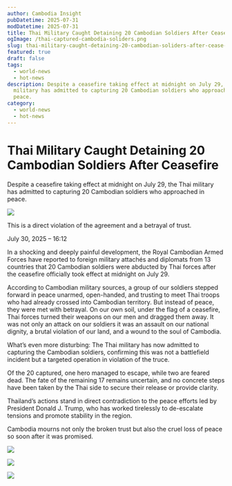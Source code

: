 ```yaml
---
author: Cambodia Insight
pubDatetime: 2025-07-31
modDatetime: 2025-07-31
title: Thai Military Caught Detaining 20 Cambodian Soldiers After Ceasefire
ogImage: /thai-captured-cambodia-soliders.png
slug: thai-military-caught-detaining-20-cambodian-soliders-after-cease-fire
featured: true
draft: false
tags:
  - world-news
  - hot-news
description: Despite a ceasefire taking effect at midnight on July 29, the Thai
  military has admitted to capturing 20 Cambodian soldiers who approached in
  peace.
category:
  - world-news
  - hot-news
---
```

# **Thai Military Caught Detaining 20 Cambodian Soldiers After Ceasefire**

Despite a ceasefire taking effect at midnight on July 29, the Thai military has admitted to capturing 20 Cambodian soldiers who approached in peace.

![](/IMG_8319.JPG)

This is a direct violation of the agreement and a betrayal of trust.

July 30, 2025 – 16:12

In a shocking and deeply painful development, the Royal Cambodian Armed Forces have reported to foreign military attachés and diplomats from 13 countries that 20 Cambodian soldiers were abducted by Thai forces after the ceasefire officially took effect at midnight on July 29.

According to Cambodian military sources, a group of our soldiers stepped forward in peace unarmed, open-handed, and trusting to meet Thai troops who had already crossed into Cambodian territory. But instead of peace, they were met with betrayal. On our own soil, under the flag of a ceasefire, Thai forces turned their weapons on our men and dragged them away. It was not only an attack on our soldiers it was an assault on our national dignity, a brutal violation of our land, and a wound to the soul of Cambodia.

What’s even more disturbing: The Thai military has now admitted to capturing the Cambodian soldiers, confirming this was not a battlefield incident but a targeted operation in violation of the truce.

Of the 20 captured, one hero managed to escape, while two are feared dead. The fate of the remaining 17 remains uncertain, and no concrete steps have been taken by the Thai side to secure their release or provide clarity.

Thailand’s actions stand in direct contradiction to the peace efforts led by President Donald J. Trump, who has worked tirelessly to de-escalate tensions and promote stability in the region.

Cambodia mourns not only the broken trust but also the cruel loss of peace so soon after it was promised.

![](/thai-captured-cambodia-soliders.png)

![](/IMG_8298.JPG)

![](/IMG_8292.JPG)